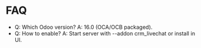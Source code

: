 # FAQ

- Q: Which Odoo version? A: 16.0 (OCA/OCB packaged).
- Q: How to enable? A: Start server with --addon crm_livechat or install in UI.
